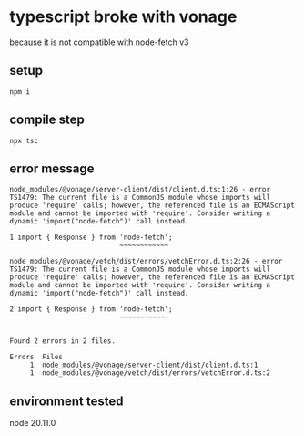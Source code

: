 # typescript broke with vonage

because it is not compatible with node-fetch v3

## setup

```
npm i
```
## compile step

```
npx tsc
```

## error message
```
node_modules/@vonage/server-client/dist/client.d.ts:1:26 - error TS1479: The current file is a CommonJS module whose imports will produce 'require' calls; however, the referenced file is an ECMAScript module and cannot be imported with 'require'. Consider writing a dynamic 'import("node-fetch")' call instead.

1 import { Response } from 'node-fetch';
                           ~~~~~~~~~~~~

node_modules/@vonage/vetch/dist/errors/vetchError.d.ts:2:26 - error TS1479: The current file is a CommonJS module whose imports will produce 'require' calls; however, the referenced file is an ECMAScript module and cannot be imported with 'require'. Consider writing a dynamic 'import("node-fetch")' call instead.

2 import { Response } from 'node-fetch';
                           ~~~~~~~~~~~~


Found 2 errors in 2 files.

Errors  Files
     1  node_modules/@vonage/server-client/dist/client.d.ts:1
     1  node_modules/@vonage/vetch/dist/errors/vetchError.d.ts:2
```

## environment tested
node 20.11.0

